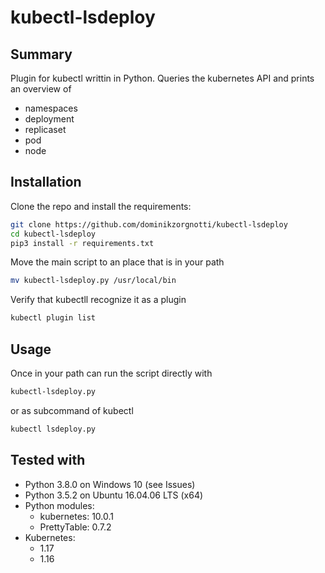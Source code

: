 # kubectl-lsdeploy
## Summary
Plugin for kubectl writtin in Python. 
Queries the kubernetes API and prints an overview of
- namespaces
- deployment
- replicaset
- pod
- node

## Installation

Clone the repo and install the requirements:
```bash
git clone https://github.com/dominikzorgnotti/kubectl-lsdeploy
cd kubectl-lsdeploy
pip3 install -r requirements.txt
```
Move the main script to an place that is in your path
```bash
mv kubectl-lsdeploy.py /usr/local/bin
```
Verify that kubectll recognize it as a plugin
```bash
kubectl plugin list
```

## Usage
Once in your path can run the script directly with

```bash
kubectl-lsdeploy.py
```
or as subcommand of kubectl
```bash
kubectl lsdeploy.py
```

## Tested with
  - Python 3.8.0 on Windows 10 (see Issues)
  - Python 3.5.2 on Ubuntu 16.04.06 LTS (x64)
  - Python modules:
    - kubernetes: 10.0.1
    - PrettyTable: 0.7.2
  - Kubernetes:
    - 1.17 
    - 1.16
